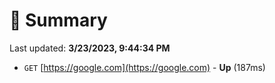 # 📖 Summary
Last updated: **3/23/2023, 9:44:34 PM**

- `GET` [https://google.com](https://google.com) - **Up** (187ms)
